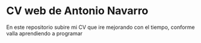 # CV web de Antonio Navarro

En este repositorio subire mi CV que ire mejorando con el tiempo, conforme valla aprendiendo a programar
